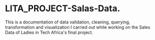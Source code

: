 # LITA_PROJECT-Salas-Data.
This is a documentation of data validation, cleaning, querying, transformation and visualization I carried out while working on the Sales Data of  Ladies in Tech Africa's final project.  
